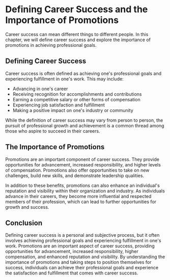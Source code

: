 Defining Career Success and the Importance of Promotions
=================================================================================

Career success can mean different things to different people. In this chapter, we will define career success and explore the importance of promotions in achieving professional goals.

Defining Career Success
-----------------------

Career success is often defined as achieving one's professional goals and experiencing fulfillment in one's work. This may include:

* Advancing in one's career
* Receiving recognition for accomplishments and contributions
* Earning a competitive salary or other forms of compensation
* Experiencing job satisfaction and fulfillment
* Making a positive impact on one's industry or community

While the definition of career success may vary from person to person, the pursuit of professional growth and achievement is a common thread among those who aspire to succeed in their careers.

The Importance of Promotions
----------------------------

Promotions are an important component of career success. They provide opportunities for advancement, increased responsibility, and higher levels of compensation. Promotions also offer opportunities to take on new challenges, build new skills, and demonstrate leadership qualities.

In addition to these benefits, promotions can also enhance an individual's reputation and visibility within their organization and industry. As individuals advance in their careers, they become more influential and respected members of their profession, which can lead to further opportunities for growth and success.

Conclusion
----------

Defining career success is a personal and subjective process, but it often involves achieving professional goals and experiencing fulfillment in one's work. Promotions are an important aspect of career success, providing opportunities for advancement, increased responsibility, higher compensation, and enhanced reputation and visibility. By understanding the importance of promotions and taking steps to position themselves for success, individuals can achieve their professional goals and experience the satisfaction and fulfillment that comes with career success.
